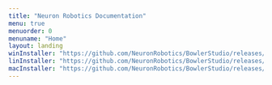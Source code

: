 ```yaml
---
title: "Neuron Robotics Documentation"
menu: true
menuorder: 0
menuname: "Home"
layout: landing
winInstaller: "https://github.com/NeuronRobotics/BowlerStudio/releases/download/0.2.27/Windows-BowlerStudio-0.2.27.exe"
linInstaller: "https://github.com/NeuronRobotics/BowlerStudio/releases/download/0.2.27/Ubuntu-BowlerStudio-0.2.27.deb"
macInstaller: "https://github.com/NeuronRobotics/BowlerStudio/releases/download/0.2.27/MacOSX-BowlerStudio-0.2.27.zip"
---
```


